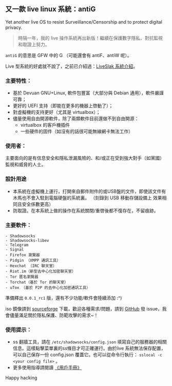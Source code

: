 ## 又一款 live linux 系統：antiG

Yet another live OS to resist Surveillance/Censorship and to protect digital privacy.


> 時隔一年，我的 live 操作系統再出新版！繼續在保護數字隱私、對抗監視和取證上努力。

`antiG` 的意思是 GFW 中的 G （可能還會有 antiF、antiW 呢）。  

Live 型系統的好處就不說了，之前已介紹過：[LiveSlak 系統介紹](https://mdrights.github.io/os-observe/Liveslak-intro/)。

### 主要特性： 

- 基於 Devuan GNU+Linux, 軟件包豐富（大部分與 Debian 通用），軟件嚴謹可靠；
- 更好的 UEFI 支持（即能在更多的機器上啓動了）；
- 對虛擬機的支持更好（尤其是 virtualbox）；
- 儘量使用自由開源軟件，除了兩類軟件目前還做不到自由開源：
	- virtualbox 的客戶機插件  
	- 一些硬件的固件（如沒有的話很可能無線網卡無法工作）

### 使用者：
主要面向的是有信息安全和隱私泄漏風險的、和/或正在受到強大對手（如黨國）監視和威脅的人士。  

### 設計用途   
- 本系統在虛擬機上運行，打開來自郵件附件的或USB盤的文件，即使該文件有木馬也不會入駐到電腦硬盤的系統裏。  （刻錄到 USB 移動存儲設備上 效果相同且安全係數更高）
- 防取證。在本系統上做的操作在系統關閉/重啓後都不復存在，不留痕跡。

### 主要軟件：
	- Shadowsocks
	- Shadowsocks-libev
	- Telegram
	- Signal
	- Firefox 瀏覽器
	- Pidgin （XMPP 通訊工具）
	- Hexchat （IRC 聊天室）
	- Riot.im（新型去中心化加密聊天室）
	- Tor 匿名瀏覽器
	- Torchat（基於 Tor 的聊天室）
	- uTox （基於 P2P 的去中心化加密通訊工具）

準備釋出 `0.0.1_rc1` 版，還有不少功能/軟件會陸續添加 :^)

iso 鏡像請到 [sourceforge](https://sourceforge.net/projects/antig/) 下載，歡迎各種需求/問題，請到 [GitHub](https://github.com/mdrights/antiG) 發 issue，我會儘量滿足關於隱私保護、防範攻擊的需求~！

### 使用提示：

- ss 翻牆工具，請在 `/etc/shadowsocks/config.json` 填寫自己的服務器的相關信息。這樣點擊菜單裏的ss條目才可正確運行。由於live 系統無法保存配置，可以自己保存一份 config.json 覆蓋它。也可以從命令行執行： `sslocal -c <your config file>` 。    
- 更多使用指導請閱讀 [《用戶手冊》](https://github.com/mdrights/antiG/blob/master/antiG-User-Guide.md)


Happy hacking
